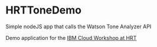 # HRTToneDemo
Simple nodeJS app that calls the Watson Tone Analyzer API

Demo application for the [IBM Cloud Workshop at HRT](https://hrtclouddemo.github.io/)
